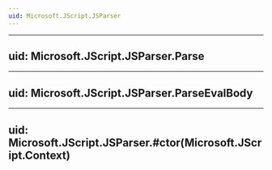 ```yaml
---
uid: Microsoft.JScript.JSParser
---
```


---
uid: Microsoft.JScript.JSParser.Parse
---

---
uid: Microsoft.JScript.JSParser.ParseEvalBody
---

---
uid: Microsoft.JScript.JSParser.#ctor(Microsoft.JScript.Context)
---
